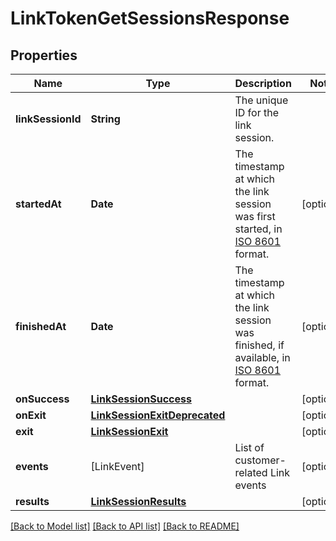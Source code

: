 # LinkTokenGetSessionsResponse

## Properties
Name | Type | Description | Notes
------------ | ------------- | ------------- | -------------
**linkSessionId** | **String** | The unique ID for the link session. | 
**startedAt** | **Date** | The timestamp at which the link session was first started, in [ISO 8601](https://wikipedia.org/wiki/ISO_8601) format. | [optional] 
**finishedAt** | **Date** | The timestamp at which the link session was finished, if available, in [ISO 8601](https://wikipedia.org/wiki/ISO_8601) format. | [optional] 
**onSuccess** | [**LinkSessionSuccess**](LinkSessionSuccess.md) |  | [optional] 
**onExit** | [**LinkSessionExitDeprecated**](LinkSessionExitDeprecated.md) |  | [optional] 
**exit** | [**LinkSessionExit**](LinkSessionExit.md) |  | [optional] 
**events** | [LinkEvent] | List of customer-related Link events | [optional] 
**results** | [**LinkSessionResults**](LinkSessionResults.md) |  | [optional] 

[[Back to Model list]](../README.md#documentation-for-models) [[Back to API list]](../README.md#documentation-for-api-endpoints) [[Back to README]](../README.md)


